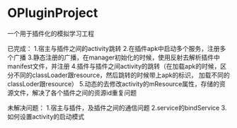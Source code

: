 # OPluginProject
一个用于插件化的模拟学习工程

已完成：
1.宿主与插件之间的activity跳转
2.在插件apk中启动多个服务，注册多个广播
3.静态注册的广播，在manager初始化的时候，使用反射去解析插件中manifest文件，并注册
4.插件与插件之间activity的跳转（在加载apk的时候，区分不同的classLoader跟resource，然后跳转的时候带上apk的标识，
加载不同的classLoder跟resource）
5.动态的去修改activity的mResource属性，存储的资源文件，解决了各个插件之间的资源id重复问题


未解决问题：
1.宿主与插件，及插件之间的通信问题
2.service的bindService
3.如何设置activity的启动模式
